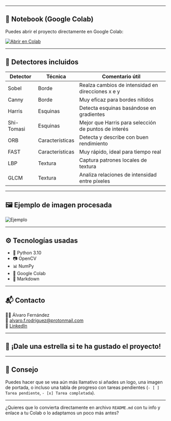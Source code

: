 
---

## 📓 Notebook (Google Colab)

Puedes abrir el proyecto directamente en Google Colab:

[![Abrir en Colab](https://colab.research.google.com/assets/colab-badge.svg)](ENLACE_A_TU_COLAB)

---

## 🧪 Detectores incluidos

| Detector         | Técnica          | Comentario útil                                         |
|------------------|------------------|---------------------------------------------------------|
| Sobel            | Borde            | Realza cambios de intensidad en direcciones x e y      |
| Canny            | Borde            | Muy eficaz para bordes nítidos                         |
| Harris           | Esquinas         | Detecta esquinas basándose en gradientes               |
| Shi-Tomasi       | Esquinas         | Mejor que Harris para selección de puntos de interés   |
| ORB              | Características  | Detecta y describe con buen rendimiento                |
| FAST             | Características  | Muy rápido, ideal para tiempo real                     |
| LBP              | Textura          | Captura patrones locales de textura                    |
| GLCM             | Textura          | Analiza relaciones de intensidad entre píxeles         |

---

## 🖼️ Ejemplo de imagen procesada

![Ejemplo](img/ejemplo_resultado.jpg)

---

## ⚙️ Tecnologías usadas

- 🐍 Python 3.10
- 📷 OpenCV
- 📊 NumPy
- 📓 Google Colab
- 🧾 Markdown

---

## 📬 Contacto

👨‍💻 Álvaro Fernández  
📧 [alvaro.f.rodriguez@protonmail.com](mailto:alvaro.f.rodriguez@protonmail.com)  
🔗 [LinkedIn](https://www.linkedin.com/in/alvarofernandezoficial)

---

## 🌟 ¡Dale una estrella si te ha gustado el proyecto!

---

## 🧠 Consejo
Puedes hacer que se vea aún más llamativo si añades un logo, una imagen de portada, o incluso una tabla de progreso con tareas pendientes (`- [ ] Tarea pendiente`, `- [x] Tarea completada`).

---

¿Quieres que lo convierta directamente en archivo `README.md` con tu info y enlace a tu Colab o lo adaptamos un poco más antes?
